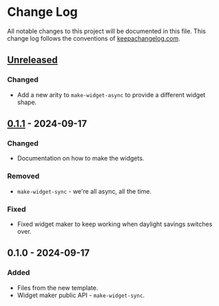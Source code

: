 # Change Log
All notable changes to this project will be documented in this file. This change log follows the conventions of [keepachangelog.com](http://keepachangelog.com/).

## [Unreleased]
### Changed
- Add a new arity to `make-widget-async` to provide a different widget shape.

## [0.1.1] - 2024-09-17
### Changed
- Documentation on how to make the widgets.

### Removed
- `make-widget-sync` - we're all async, all the time.

### Fixed
- Fixed widget maker to keep working when daylight savings switches over.

## 0.1.0 - 2024-09-17
### Added
- Files from the new template.
- Widget maker public API - `make-widget-sync`.

[Unreleased]: https://sourcehost.site/your-name/snitch_demo/compare/0.1.1...HEAD
[0.1.1]: https://sourcehost.site/your-name/snitch_demo/compare/0.1.0...0.1.1
